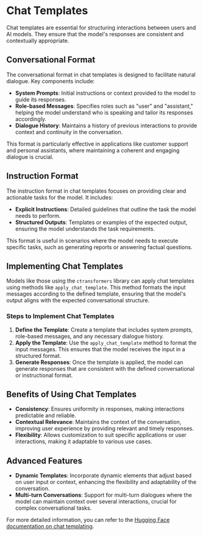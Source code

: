 # Chat Templates

Chat templates are essential for structuring interactions between users and AI models. They ensure that the model's responses are consistent and contextually appropriate.

## Conversational Format

The conversational format in chat templates is designed to facilitate natural dialogue. Key components include:

- **System Prompts**: Initial instructions or context provided to the model to guide its responses.
- **Role-based Messages**: Specifies roles such as "user" and "assistant," helping the model understand who is speaking and tailor its responses accordingly.
- **Dialogue History**: Maintains a history of previous interactions to provide context and continuity in the conversation.

This format is particularly effective in applications like customer support and personal assistants, where maintaining a coherent and engaging dialogue is crucial.

## Instruction Format

The instruction format in chat templates focuses on providing clear and actionable tasks for the model. It includes:

- **Explicit Instructions**: Detailed guidelines that outline the task the model needs to perform.
- **Structured Outputs**: Templates or examples of the expected output, ensuring the model understands the task requirements.

This format is useful in scenarios where the model needs to execute specific tasks, such as generating reports or answering factual questions.

## Implementing Chat Templates

Models like those using the `ctransformers` library can apply chat templates using methods like `apply_chat_template`. This method formats the input messages according to the defined template, ensuring that the model's output aligns with the expected conversational structure.

### Steps to Implement Chat Templates

1. **Define the Template**: Create a template that includes system prompts, role-based messages, and any necessary dialogue history.
2. **Apply the Template**: Use the `apply_chat_template` method to format the input messages. This ensures that the model receives the input in a structured format.
3. **Generate Responses**: Once the template is applied, the model can generate responses that are consistent with the defined conversational or instructional format.

## Benefits of Using Chat Templates

- **Consistency**: Ensures uniformity in responses, making interactions predictable and reliable.
- **Contextual Relevance**: Maintains the context of the conversation, improving user experience by providing relevant and timely responses.
- **Flexibility**: Allows customization to suit specific applications or user interactions, making it adaptable to various use cases.

## Advanced Features

- **Dynamic Templates**: Incorporate dynamic elements that adjust based on user input or context, enhancing the flexibility and adaptability of the conversation.
- **Multi-turn Conversations**: Support for multi-turn dialogues where the model can maintain context over several interactions, crucial for complex conversational tasks.

For more detailed information, you can refer to the [Hugging Face documentation on chat templating](https://huggingface.co/docs/transformers/main/en/chat_templating). 